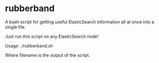 rubberband
==========

A bash script for getting useful ElasticSearch information all at once into a single file.

Just run this script on any ElasticSearch node!

Usage: ./rubberband.sh <filename>

Where filename is the output of the script.
